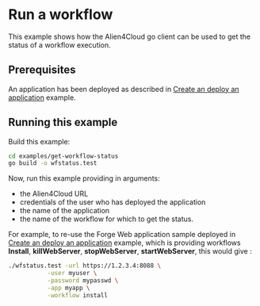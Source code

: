 # Run a workflow

This example shows how the Alien4Cloud go client can be used to get the status of
a workflow execution.

## Prerequisites

An application has been deployed as described in [Create an deploy an application](../create-deploy-app/README.md) example.

## Running this example

Build this example:

```bash
cd examples/get-workflow-status
go build -o wfstatus.test
```

Now, run this example providing in arguments:

* the Alien4Cloud URL
* credentials of the user who has deployed the application
* the name of the application
* the name of the workflow for which to get the status.

For example, to re-use the Forge Web application sample deployed in [Create an deploy an application](../create-deploy-app/README.md) example,
which is providing workflows **Install**, **killWebServer**, **stopWebServer**, **startWebServer**, this would give :

```bash
./wfstatus.test -url https://1.2.3.4:8088 \
           -user myuser \
           -password mypasswd \
           -app myapp \
           -workflow install
```
